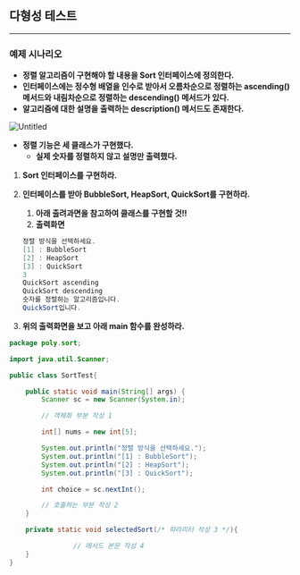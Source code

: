 ## 다형성 테스트

---

### 예제 시나리오

- **정렬 알고리즘이 구현해야 할 내용을 Sort 인터페이스에 정의한다.**
- **인터페이스에는 정수형 배열을 인수로 받아서 오름차순으로 정렬하는 ascending() 메서드와
내림차순으로 정렬하는 descending() 메서드가 있다.**
- **알고리즘에 대한 설명을 출력하는 description() 메서드도 존재한다.**

![Untitled]([https://prod-files-secure.s3.us-west-2.amazonaws.com/939ce19d-66ea-446c-87fc-d3eb89fc1b28/08493e45-28d3-47dd-92f5-be249c3c01aa/Untitled.png](https://file.notion.so/f/f/939ce19d-66ea-446c-87fc-d3eb89fc1b28/08493e45-28d3-47dd-92f5-be249c3c01aa/Untitled.png?id=fde1605c-823d-4535-84ec-23458c6d9848&table=block&spaceId=939ce19d-66ea-446c-87fc-d3eb89fc1b28&expirationTimestamp=1718186400000&signature=wcMGBcOiPSH98oyJ2hUsQIKO3S5djAKiufgWyK15JJw&downloadName=Untitled.png))

- **정렬 기능은 세 클래스가 구현했다.**
    - **실제 숫자를 정렬하지 않고 설명만 출력했다.**

1. **Sort 인터페이스를 구현하라.**
2. **인터페이스를 받아 BubbleSort, HeapSort, QuickSort를 구현하라.**
    1. **아래 출려과면을 참고하여 클래스를 구현할 것!!**
    2. **출력화면**
    
    ```java
    정렬 방식을 선택하세요.
    [1] : BubbleSort
    [2] : HeapSort
    [3] : QuickSort
    3
    QuickSort ascending
    QuickSort descending
    숫자를 정렬하는 알고리즘입니다.
    QuickSort입니다.
    ```
    
3. **위의 출력화면을 보고 아래 main 함수를 완성하라.**

```java
package poly.sort;

import java.util.Scanner;

public class SortTest{

    public static void main(String[] args) {
        Scanner sc = new Scanner(System.in);

        // 객체화 부분 작성 1

        int[] nums = new int[5];

        System.out.println("정렬 방식을 선택하세요.");
        System.out.println("[1] : BubbleSort");
        System.out.println("[2] : HeapSort");
        System.out.println("[3] : QuickSort");

        int choice = sc.nextInt();

        // 호출하는 부분 작성 2
    }

    private static void selectedSort(/* 파라미터 작성 3 */){

                // 메서드 본문 작성 4
    }
}
```
